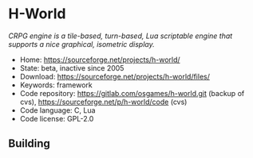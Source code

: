 # H-World

_CRPG engine is a tile-based, turn-based, Lua scriptable engine that supports a nice graphical, isometric display._

- Home: https://sourceforge.net/projects/h-world/
- State: beta, inactive since 2005
- Download: https://sourceforge.net/projects/h-world/files/
- Keywords: framework
- Code repository: https://gitlab.com/osgames/h-world.git (backup of cvs), https://sourceforge.net/p/h-world/code (cvs)
- Code language: C, Lua
- Code license: GPL-2.0

## Building

